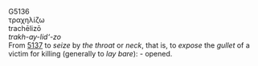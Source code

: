 <body>
  <p>G5136<br>  τραχηλίζω  <br> trachēlizō  <br><i>trakh-ay-lid‘-zo </i><br>From <a href="g5137.htm">5137</a>  to <i>seize</i> by <i>the</i> <i>throat</i> or <i>neck</i>, that is, to <i>expose</i> the <i>gullet</i> of a victim for killing (generally to <i>lay</i> <i>bare</i>): - opened.<br></p>
 </body>